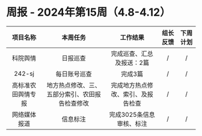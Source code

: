 
# 周报 - 2024年第15周（4.8-4.12）


|  项目名称  | 本周任务 | 工作结果 | 组长反馈 |  下周计划| 
|:----------:|:--------:|:--------:|:--------:|:--------:|
|  科院舆情  | 日报巡查 |完成巡查、汇总及报送：2篇|   /   |     /  |
|  242-sj    | 每日账号巡查 |完成3篇  |   /   |     / |
|  高标准农田舆情专报  | 地方热点修改、三、五部分索引、农田报告检查修改 |完成地方热点修改、索引、及报告检查|   /   |     /  |
|  网络媒体报道  | 信息标注 |完成3025条信息审核、标注|   /   |     /  |